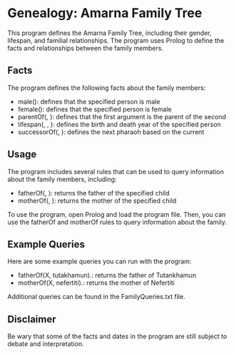 # Genealogy: Amarna Family Tree

This program defines the Amarna Family Tree, including their gender, lifespan, and familial relationships. The program uses Prolog to define the facts and relationships between the family members.

## Facts
The program defines the following facts about the family members:

- male(<name>): defines that the specified person is male
- female(<name>): defines that the specified person is female
- parentOf(<parent>, <child>): defines that the first argument is the parent of the second
- lifespan(<person>, <birth>, <death>): defines the birth and death year of the specified person
- successorOf(<next ruler>, <ruler>): defines the next pharaoh based on the current

## Usage
The program includes several rules that can be used to query information about the family members, including:

- fatherOf(<father>, <child>): returns the father of the specified child
- motherOf(<mother>, <child>): returns the mother of the specified child

To use the program, open Prolog and load the program file. Then, you can use the fatherOf and motherOf rules to query information about the family.

## Example Queries
Here are some example queries you can run with the program:

- fatherOf(X, tutakhamun).: returns the father of Tutankhamun
- motherOf(X, nefertiti).: returns the mother of Nefertiti

Additional queries can be found in the FamilyQueries.txt file.

## Disclaimer
Be wary that some of the facts and dates in the program are still subject to debate and interpretation.
